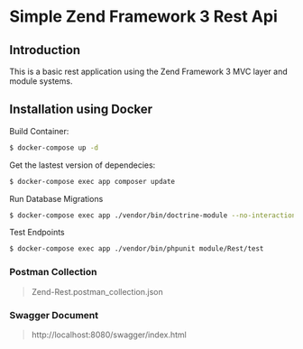 # Simple Zend Framework 3 Rest Api

## Introduction

This is a basic  rest application using the Zend Framework 3 MVC layer and module
systems. 
## Installation using Docker


Build Container:

```bash
$ docker-compose up -d
```
Get the lastest version of dependecies:
```bash
$ docker-compose exec app composer update
```

Run Database Migrations
```bash
$ docker-compose exec app ./vendor/bin/doctrine-module --no-interaction migrations:migrate
```

Test Endpoints
```bash
$ docker-compose exec app ./vendor/bin/phpunit module/Rest/test
```
### Postman Collection
> Zend-Rest.postman_collection.json

### Swagger Document
> http://localhost:8080/swagger/index.html



